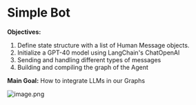 # **Simple Bot**

**Objectives:**
1. Define state structure with a list of Human Message objects.
2. Initialize a GPT-40 model using LangChain's ChatOpenAl
3. Sending and handling different types of messages
4. Building and compiling the graph of the Agent

**Main Goal:** How to integrate LLMs in our Graphs

![image.png](attachment:image.png)